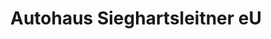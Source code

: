 ---
title: "Autohaus Sieghartsleitner eU"
url: /ternberg/autohaus-sieghartsleitner-eu/
shop: Autowerkstatt
---